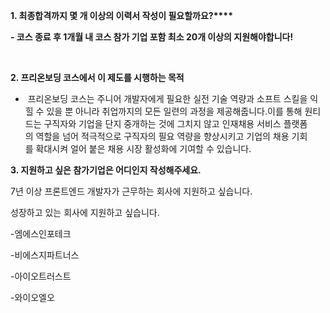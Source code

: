 ﻿

**1. 최종합격까지 몇 개 이상의 이력서 작성이 필요할까요?****​**

**- 코스 종료 후 1개월 내 코스 참가 기업 포함 최소 20개 이상의 지원해야합니다!**

​

**2. 프리온보딩 코스에서 이 제도를 시행하는 목적**

-    프리온보딩 코스는 주니어 개발자에게 필요한 실전 기술 역량과 소프트 스킬을 익힐 수 있을 뿐 아니라 취업까지의 모든 일련의 과정을 제공해줍니다.이를 통해 원티드는 구직자와 기업을 단지 중개하는 것에 그치지 않고 인재채용 서비스 플랫폼의 역할을 넘어 적극적으로 구직자의 필요 역량을 향상시키고 기업의 채용 기회를 확대시켜 얼어 붙은 채용 시장 활성화에 기여할 수 있습니다.

**3. 지원하고 싶은 참가기업은 어디인지 작성해주세요.**

7년 이상 프론트엔드 개발자가 근무하는 회사에 지원하고 싶습니다.

성장하고 있는 회사에 지원하고 싶습니다.

-엠에스인포테크

-비에스지파트너스

-아이오트러스트

-와이오엘오